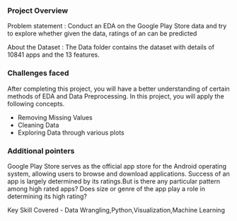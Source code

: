### Project Overview

 Problem statement : Conduct an EDA on the Google Play Store data and try to explore whether given the data, ratings of an can be predicted

About the Dataset : The Data folder contains the dataset with details of 10841 apps and the 13 features.





### Challenges faced

 After completing this project, you will have a better understanding of certain methods of EDA and Data Preprocessing. In this project, you will apply the following concepts.

- Removing Missing Values
- Cleaning Data
- Exploring Data through various plots


### Additional pointers

 Google Play Store serves as the official app store for the Android operating system, allowing users to browse and download applications. Success of an app is largely determined by its ratings.But is there any particular pattern among high rated apps? Does size or genre of the app play a role in determining its high rating?

Key Skill Covered - Data Wrangling,Python,Visualization,Machine Learning



